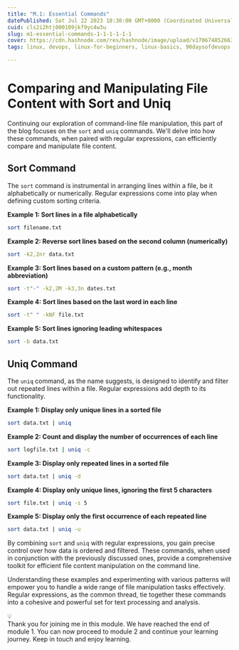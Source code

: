 ```yaml
---
title: "M.1: Essential Commands"
datePublished: Sat Jul 22 2023 18:30:00 GMT+0000 (Coordinated Universal Time)
cuid: cls2i2htj000109jkf9yc4w3u
slug: m1-essential-commands-1-1-1-1-1-1
cover: https://cdn.hashnode.com/res/hashnode/image/upload/v1706748526638/21cc85d7-ab50-457e-b6bd-08d909fdf7be.png
tags: linux, devops, linux-for-beginners, linux-basics, 90daysofdevops

---
```


# Comparing and Manipulating File Content with Sort and Uniq

Continuing our exploration of command-line file manipulation, this part of the blog focuses on the `sort` and `uniq` commands. We'll delve into how these commands, when paired with regular expressions, can efficiently compare and manipulate file content.

## Sort Command

The `sort` command is instrumental in arranging lines within a file, be it alphabetically or numerically. Regular expressions come into play when defining custom sorting criteria.

**Example 1: Sort lines in a file alphabetically**

```bash
sort filename.txt
```

**Example 2: Reverse sort lines based on the second column (numerically)**

```bash
sort -k2,2nr data.txt
```

**Example 3: Sort lines based on a custom pattern (e.g., month abbreviation)**

```bash
sort -t"-" -k2,2M -k3,3n dates.txt
```

**Example 4: Sort lines based on the last word in each line**

```bash
sort -t" " -kNF file.txt
```

**Example 5: Sort lines ignoring leading whitespaces**

```bash
sort -b data.txt
```

## Uniq Command

The `uniq` command, as the name suggests, is designed to identify and filter out repeated lines within a file. Regular expressions add depth to its functionality.

**Example 1: Display only unique lines in a sorted file**

```bash
sort data.txt | uniq
```

**Example 2: Count and display the number of occurrences of each line**

```bash
sort logfile.txt | uniq -c
```

**Example 3: Display only repeated lines in a sorted file**

```bash
sort data.txt | uniq -d
```

**Example 4: Display only unique lines, ignoring the first 5 characters**

```bash
sort file.txt | uniq -s 5
```

**Example 5: Display only the first occurrence of each repeated line**

```bash
sort data.txt | uniq -u
```

By combining `sort` and `uniq` with regular expressions, you gain precise control over how data is ordered and filtered. These commands, when used in conjunction with the previously discussed ones, provide a comprehensive toolkit for efficient file content manipulation on the command line.

Understanding these examples and experimenting with various patterns will empower you to handle a wide range of file manipulation tasks effectively. Regular expressions, as the common thread, tie together these commands into a cohesive and powerful set for text processing and analysis.

<div data-node-type="callout">
<div data-node-type="callout-emoji">💡</div>
<div data-node-type="callout-text">Thank you for joining me in this module. We have reached the end of module 1. You can now proceed to module 2 and continue your learning journey. Keep in touch and enjoy learning.</div>
</div>